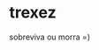 # trexez
sobreviva ou morra =)                                                                                                                     
